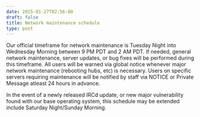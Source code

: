 ```yaml
--- 
date: 2015-01-27T02:56:00
draft: false
title: Network maintenance schedule
type: post
---
```


Our official timeframe for network maintenance is Tuesday Night into Wednesday Morning between  9 PM PDT and 2 AM PDT. If needed, general network maintenance, server updates, or bug fixes will be performed during this timeframe. All users will be warned via global notice whenever major network maintenance (rebooting hubs, etc) is necessary. Users on specific servers requiring maintenance will be notified by staff via NOTICE or Private Message atleast 24 hours in advance.

In the event of a newly released IRCd update, or new major vulnerability found with our base operating system, this schedule may be extended include Saturday Night/Sunday Morning.